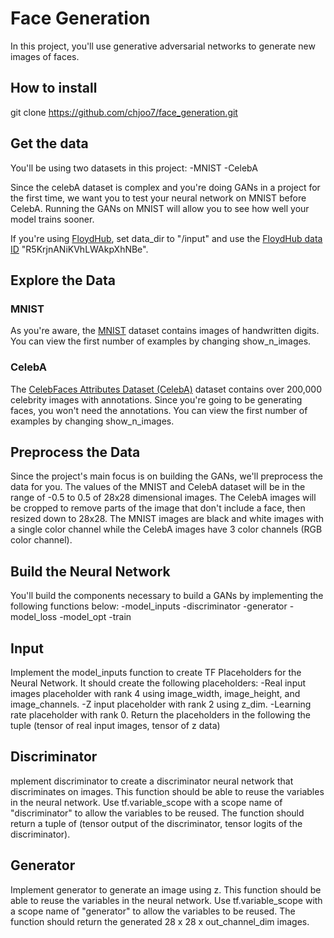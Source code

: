 # Face Generation
In this project, you'll use generative adversarial networks to generate new images of faces.

## How to install

git clone https://github.com/chjoo7/face_generation.git

## Get the data
You'll be using two datasets in this project:
 -MNIST
 -CelebA
 
Since the celebA dataset is complex and you're doing GANs in a project for the first time, we want you to test your neural network on MNIST before CelebA. Running the GANs on MNIST will allow you to see how well your model trains sooner.

If you're using [FloydHub](https://www.floydhub.com), set data_dir to "/input" and use the [FloydHub data ID](https://docs.floydhub.com/guides/data/mounting_data) "R5KrjnANiKVhLWAkpXhNBe".

## Explore the Data

### MNIST
As you're aware, the [MNIST](http://yann.lecun.com/exdb/mnist/) dataset contains images of handwritten digits. You can view the first number of examples by changing show_n_images.

### CelebA
The [CelebFaces Attributes Dataset (CelebA)](http://mmlab.ie.cuhk.edu.hk/projects/CelebA.html) dataset contains over 200,000 celebrity images with annotations. Since you're going to be generating faces, you won't need the annotations. You can view the first number of examples by changing show_n_images.

## Preprocess the Data
Since the project's main focus is on building the GANs, we'll preprocess the data for you. The values of the MNIST and CelebA dataset will be in the range of -0.5 to 0.5 of 28x28 dimensional images. The CelebA images will be cropped to remove parts of the image that don't include a face, then resized down to 28x28.
The MNIST images are black and white images with a single color channel while the CelebA images have 3 color channels (RGB color channel).

## Build the Neural Network
You'll build the components necessary to build a GANs by implementing the following functions below:
 -model_inputs
 -discriminator
 -generator
 -model_loss
 -model_opt
 -train
 
## Input
Implement the model_inputs function to create TF Placeholders for the Neural Network. It should create the following placeholders:
 -Real input images placeholder with rank 4 using image_width, image_height, and image_channels.
 -Z input placeholder with rank 2 using z_dim.
 -Learning rate placeholder with rank 0.
Return the placeholders in the following the tuple (tensor of real input images, tensor of z data)

## Discriminator
mplement discriminator to create a discriminator neural network that discriminates on images. This function should be able to reuse the variables in the neural network. Use tf.variable_scope with a scope name of "discriminator" to allow the variables to be reused. The function should return a tuple of (tensor output of the discriminator, tensor logits of the discriminator).

## Generator
Implement generator to generate an image using z. This function should be able to reuse the variables in the neural network. Use tf.variable_scope with a scope name of "generator" to allow the variables to be reused. The function should return the generated 28 x 28 x out_channel_dim images.

